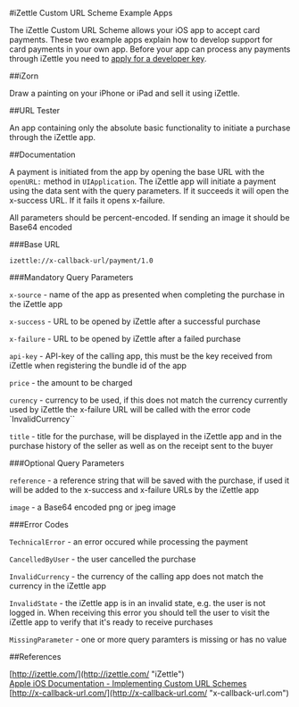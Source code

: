 #iZettle Custom URL Scheme Example Apps

The iZettle Custom URL Scheme allows your iOS app to accept card payments. These two example apps explain how to develop support for card payments in your own app. Before your app can process any payments through iZettle you need to [apply for a developer key](http://developer.izettle.com/').

##iZorn

Draw a painting on your iPhone or iPad and sell it using iZettle.

##URL Tester

An app containing only the absolute basic functionality to initiate a purchase through the iZettle app.

##Documentation

A payment is initiated from the app by opening the base URL with the `openURL:` method in `UIApplication`. The iZettle app will initiate a payment using the data sent with the query parameters. If it succeeds it will open the x-success URL. If it fails it opens x-failure.

All parameters should be percent-encoded. If sending an image it should be Base64 encoded

###Base URL

`izettle://x-callback-url/payment/1.0`

###Mandatory Query Parameters

`x-source` - name of the app as presented when completing the purchase in the iZettle app

`x-success` - URL to be opened by iZettle after a successful purchase

`x-failure` - URL to be opened by iZettle after a failed purchase

`api-key` - API-key of the calling app, this must be the key received from iZettle when registering the bundle id of the app

`price` - the amount to be charged

`curency` - currency to be used, if this does not match the currency currently used by iZettle the x-failure URL will be called with the error code `InvalidCurrency``

`title` - title for the purchase, will be displayed in the iZettle app and in the purchase history of the seller as well as on the receipt sent to the buyer

###Optional Query Parameters

`reference` - a reference string that will be saved with the purchase, if used it will be added to the x-success and x-failure URLs by the iZettle app

`image` - a Base64 encoded png or jpeg image

###Error Codes

`TechnicalError` - an error occured while processing the payment

`CancelledByUser` - the user cancelled the purchase

`InvalidCurrency` - the currency of the calling app does not match the currency in the iZettle app

`InvalidState` - the iZettle app is in an invalid state, e.g. the user is not logged in. When receiving this error you should tell the user to visit the iZettle app to verify that it's ready to receive purchases

`MissingParameter` - one or more query paramters is missing or has no value

##References

[http://izettle.com/](http://izettle.com/ "iZettle")  
[Apple iOS Documentation - Implementing Custom URL Schemes](http://developer.apple.com/library/ios/#DOCUMENTATION/iPhone/Conceptual/iPhoneOSProgrammingGuide/AdvancedAppTricks/AdvancedAppTricks.html#//apple_ref/doc/uid/TP40007072-CH7-SW50)  
[http://x-callback-url.com/](http://x-callback-url.com/ "x-callback-url.com")
